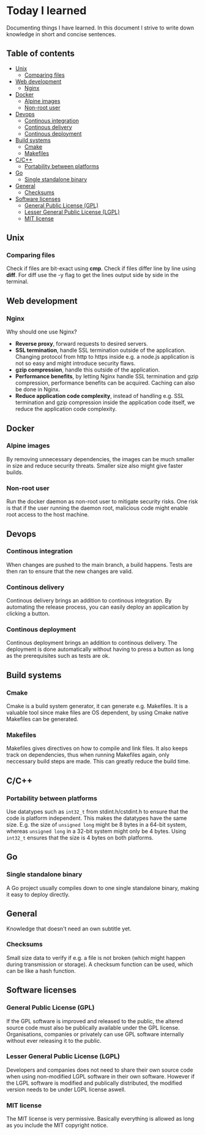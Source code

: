 # Today I learned
Documenting things I have learned. In this document I strive to write down knowledge in short and concise sentences.

## Table of contents
- [Unix](#unix)
  * [Comparing files](#comparing-files)
- [Web development](#web-development)
  * [Nginx](#nginx)
- [Docker](#docker)
  * [Alpine images](#alpine-images)
  * [Non-root user](#non-root-user)
- [Devops](#devops)
  * [Continous integration](#continous-integration)
  * [Continous delivery](#continous-delivery)
  * [Continous deployment](#continous-deployment)
- [Build systems](#build-systems)
  * [Cmake](#cmake)
  * [Makefiles](#makefiles)
- [C/C++](#c-c--)
  * [Portability between platforms](#portability-between-platforms)
- [Go](#go)
  * [Single standalone binary](#single-standalone-binary)
- [General](#general)
  * [Checksums](#checksums)
- [Software licenses](#software-licenses)
  * [General Public License (GPL)](#general-public-license--gpl-)
  * [Lesser General Public License (LGPL)](#lesser-general-public-license--lgpl-)
  * [MIT license](#mit-license)
  
## Unix

### Comparing files
Check if files are bit-exact using **cmp**. Check if files differ line by line using **diff**. For diff use the -y flag to get the lines output side by side in the terminal.

## Web development

### Nginx
Why should one use Nginx?

* **Reverse proxy**, forward requests to desired servers.
* **SSL termination**, handle SSL termination outside of the application. Changing protocol from http to https inside e.g. a node.js application is not so easy and might introduce security flaws.
* **gzip compression**, handle this outside of the application.
* **Performance benefits**, by letting Nginx handle SSL termination and gzip compression, performance benefits can be acquired. Caching can also be done in Nginx.
* **Reduce application code complexity**, instead of handling e.g. SSL termination and gzip compression inside the application code itself, we reduce the application code complexity.

## Docker

### Alpine images
By removing unnecessary dependencies, the images can be much smaller in size and reduce security threats. Smaller size also might give faster builds. 

### Non-root user
Run the docker daemon as non-root user to mitigate security risks. One risk is that if the user running the daemon root, malicious code might enable root access to the host machine.

## Devops

### Continous integration
When changes are pushed to the main branch, a build happens. Tests are then ran to ensure that the new changes are valid.

### Continous delivery
Continous delivery brings an addition to continous integration. By automating the release process, you can easily deploy an application by clicking a button.

### Continous deployment
Continous deployment brings an addition to continous delivery. The deployment is done automatically without having to press a button as long as the prerequisites such as tests are ok.

## Build systems

### Cmake
Cmake is a build system generator, it can generate e.g. Makefiles. It is a valuable tool since make files are OS dependent, by using Cmake native Makefiles can be generated.

### Makefiles
Makefiles gives directives on how to compile and link files. It also keeps track on dependencies, thus when running Makefiles again, only neccessary build steps are made. This can greatly reduce the build time.

## C/C++

### Portability between platforms
Use datatypes such as `int32_t` from stdint.h/cstdint.h to ensure that the code is platform independent. This makes the datatypes have the same size. E.g. the size of `unsigned long` might be 8 bytes in a 64-bit system, whereas `unsigned long` in a 32-bit system might only be 4 bytes. Using `int32_t` ensures that the size is 4 bytes on both platforms.

## Go

### Single standalone binary
A Go project usually compiles down to one single standalone binary, making it easy to deploy directly.

## General
Knowledge that doesn't need an own subtitle yet.

### Checksums
Small size data to verify if e.g. a file is not broken (which might happen during transmission or storage). A checksum function can be used, which can be like a hash function.

## Software licenses

### General Public License (GPL)
If the GPL software is improved and released to the public, the altered source code must also be publically available under the GPL license. Organisations, companies or privately can use GPL software internally without ever releasing it to the public.

### Lesser General Public License (LGPL)
Developers and companies does not need to share their own source code when using non-modified LGPL software in their own software. However if the LGPL software is modified and publically distributed, the modified version needs to be under LGPL license aswell.

### MIT license
The MIT license is very permissive. Basically everything is allowed as long as you include the MIT copyright notice.
